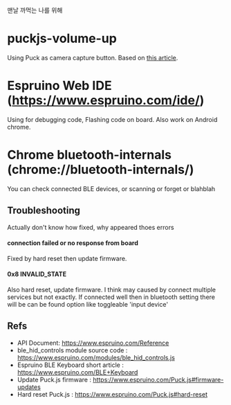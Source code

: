 맨날 까먹는 나를 위해

# puckjs-volume-up
Using Puck as camera capture button.
Based on [this article](https://www.espruino.com/BLE+Music+Control).

# Espruino Web IDE (https://www.espruino.com/ide/)
Using for debugging code, Flashing code on board.
Also work on Android chrome.

# Chrome bluetooth-internals (chrome://bluetooth-internals/)
You can check connected BLE devices, or scanning or forget or blahblah

## Troubleshooting
Actually don't know how fixed, why appeared thoes errors
#### connection failed or no response from board
Fixed by hard reset then update firmware.
#### 0x8 INVALID_STATE
Also hard reset, update firmware.
I think may caused by connect multiple services but not exactly.
If connected well then in bluetooth setting there will be can be found option like toggleable 'input device'


## Refs
- API Document: https://www.espruino.com/Reference
- ble_hid_controls module source code : https://www.espruino.com/modules/ble_hid_controls.js
- Espruino BLE Keyboard short article : https://www.espruino.com/BLE+Keyboard
- Update Puck.js firmware : https://www.espruino.com/Puck.js#firmware-updates
- Hard reset Puck.js : https://www.espruino.com/Puck.js#hard-reset

